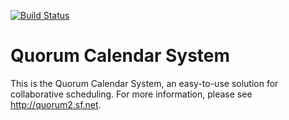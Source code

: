 [![Build Status](https://travis-ci.org/marnen/quorum2.png?branch=master)](https://travis-ci.org/marnen/quorum2)

# Quorum Calendar System

This is the Quorum Calendar System, an easy-to-use solution for collaborative scheduling. For more information, please see http://quorum2.sf.net.